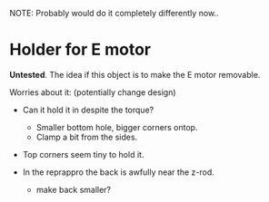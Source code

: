NOTE: Probably would do it completely differently now..

# Holder for E motor
**Untested**. The idea if this object is to make the E motor removable.

Worries about it: (potentially change design)

* Can it hold it in despite the torque?
  + Smaller bottom hole, bigger corners ontop.
  + Clamp a bit from the sides.

* Top corners seem tiny to hold it.

* In the reprappro the back is awfully near the z-rod.
    + make back smaller?

